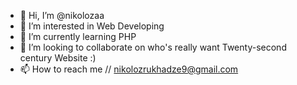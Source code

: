 - 👋 Hi, I’m @nikolozaa
- 👀 I’m interested in Web Developing
- 🌱 I’m currently learning PHP
- 💞️ I’m looking to collaborate on who's really want Twenty-second century Website :)
- 📫 How to reach me // nikolozrukhadze9@gmail.com

<!---
nikolozaa/nikolozaa is a ✨ special ✨ repository because its `README.md` (this file) appears on your GitHub profile.
You can click the Preview link to take a look at your changes.
--->
